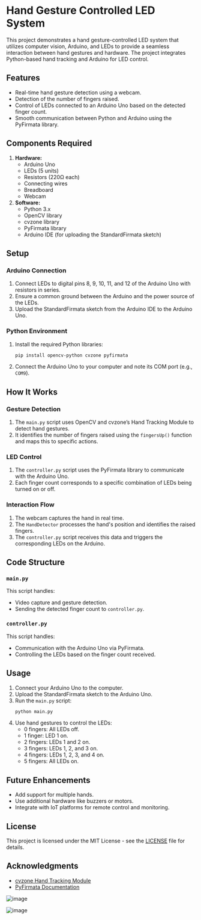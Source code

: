 # Hand Gesture Controlled LED System

This project demonstrates a hand gesture-controlled LED system that utilizes computer vision, Arduino, and LEDs to provide a seamless interaction between hand gestures and hardware. The project integrates Python-based hand tracking and Arduino for LED control.

## Features
- Real-time hand gesture detection using a webcam.
- Detection of the number of fingers raised.
- Control of LEDs connected to an Arduino Uno based on the detected finger count.
- Smooth communication between Python and Arduino using the PyFirmata library.

## Components Required
1. **Hardware:**
   - Arduino Uno
   - LEDs (5 units)
   - Resistors (220Ω each)
   - Connecting wires
   - Breadboard
   - Webcam
2. **Software:**
   - Python 3.x
   - OpenCV library
   - cvzone library
   - PyFirmata library
   - Arduino IDE (for uploading the StandardFirmata sketch)

## Setup

### Arduino Connection
1. Connect LEDs to digital pins 8, 9, 10, 11, and 12 of the Arduino Uno with resistors in series.
2. Ensure a common ground between the Arduino and the power source of the LEDs.
3. Upload the StandardFirmata sketch from the Arduino IDE to the Arduino Uno.

### Python Environment
1. Install the required Python libraries:
   ```bash
   pip install opencv-python cvzone pyfirmata
   ```
2. Connect the Arduino Uno to your computer and note its COM port (e.g., `COM9`).

## How It Works

### Gesture Detection
1. The `main.py` script uses OpenCV and cvzone’s Hand Tracking Module to detect hand gestures.
2. It identifies the number of fingers raised using the `fingersUp()` function and maps this to specific actions.

### LED Control
1. The `controller.py` script uses the PyFirmata library to communicate with the Arduino Uno.
2. Each finger count corresponds to a specific combination of LEDs being turned on or off.

### Interaction Flow
1. The webcam captures the hand in real time.
2. The `HandDetector` processes the hand's position and identifies the raised fingers.
3. The `controller.py` script receives this data and triggers the corresponding LEDs on the Arduino.

## Code Structure
### `main.py`
This script handles:
- Video capture and gesture detection.
- Sending the detected finger count to `controller.py`.

### `controller.py`
This script handles:
- Communication with the Arduino Uno via PyFirmata.
- Controlling the LEDs based on the finger count received.

## Usage
1. Connect your Arduino Uno to the computer.
2. Upload the StandardFirmata sketch to the Arduino Uno.
3. Run the `main.py` script:
   ```bash
   python main.py
   ```
4. Use hand gestures to control the LEDs:
   - 0 fingers: All LEDs off.
   - 1 finger: LED 1 on.
   - 2 fingers: LEDs 1 and 2 on.
   - 3 fingers: LEDs 1, 2, and 3 on.
   - 4 fingers: LEDs 1, 2, 3, and 4 on.
   - 5 fingers: All LEDs on.

## Future Enhancements
- Add support for multiple hands.
- Use additional hardware like buzzers or motors.
- Integrate with IoT platforms for remote control and monitoring.

## License
This project is licensed under the MIT License - see the [LICENSE](LICENSE) file for details.

## Acknowledgments
- [cvzone Hand Tracking Module](https://github.com/cvzone)
- [PyFirmata Documentation](https://pyfirmata.readthedocs.io/)


![image](https://github.com/user-attachments/assets/e2f075e4-8bef-49b9-aaf8-d81e455002d6)

![image](https://github.com/user-attachments/assets/31e9b84f-37d7-4eac-8627-b0420b194e68)

